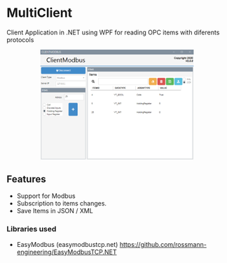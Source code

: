 # MultiClient

Client Application in .NET using WPF for reading OPC items with diferents protocols

<p align="center">
  <img src="Screen.png" alt="" width="350"/>
</p>

## Features
- Support for Modbus 
- Subscription to items changes.
- Save Items in JSON / XML

### Libraries used
- EasyModbus (easymodbustcp.net) 
  https://github.com/rossmann-engineering/EasyModbusTCP.NET
